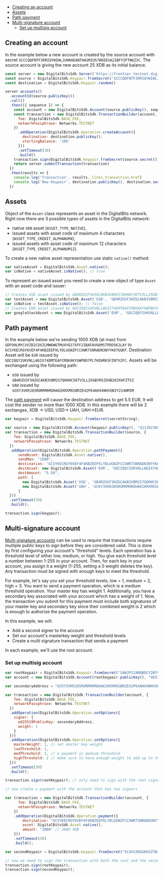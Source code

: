 
- [Creating an account](#creating-an-account)
- [Assets](#assets)
- [Path payment](#path-payment)
- [Multi-signature account](#multi-signature-account)
  - [Set up multisig account](#set-up-multisig-account)

## Creating an account

In the example below a new account is created by the source account with secret 
`SCCCQQFNTF3RRIQYWIWLJUN6HEANTHASMIU57B6EESA2IBFYZFTN6Z3C`. The source account 
is giving the new account 25 XDB as its initial balance.

```javascript
const server = new DigitalBitsSdk.Server('https://frontier.testnet.digitalbits.io')
const source = DigitalBitsSdk.Keypair.fromSecret('SCCCQQFNTF3RRIQYWIWLJUN6HEANTHASMIU57B6EESA2IBFYZFTN6Z3C')
const destination = DigitalBitsSdk.Keypair.random()

server.accounts()
  .accountId(source.publicKey())
  .call()
  .then(({ sequence }) => {
    const account = new DigitalBitsSdk.Account(source.publicKey(), sequence)
    const transaction = new DigitalBitsSdk.TransactionBuilder(account, {
      fee: DigitalBitsSdk.BASE_FEE,
      networkPassphrase: Networks.TESTNET
    })
      .addOperation(DigitalBitsSdk.Operation.createAccount({
        destination: destination.publicKey(),
        startingBalance: '100'
      }))
      .setTimeout(30)
      .build()
    transaction.sign(DigitalBitsSdk.Keypair.fromSecret(source.secret()))
    return server.submitTransaction(transaction)
  })
  .then(results => {
    console.log('Transaction', results._links.transaction.href)
    console.log('New Keypair', destination.publicKey(), destination.secret())
  })

```

## Assets
Object of the `Asset` class represents an asset in the DigitalBits network. Right now there are 3 possible types of assets in the DigitalBits network:

- native `XDB` asset (`ASSET_TYPE_NATIVE`),
- issued assets with asset code of maximum 4 characters (`ASSET_TYPE_CREDIT_ALPHANUM4`),
- issued assets with asset code of maximum 12 characters (`ASSET_TYPE_CREDIT_ALPHANUM12`).

To create a new native asset representation use static `native()` method:

```javascript
var nativeAsset = DigitalBitsSdk.Asset.native();
var isNative = nativeAsset.isNative(); // true
```

To represent an issued asset you need to create a new object of type `Asset` with an asset code and issuer:

```javascript
// Creates USD asset issued by GB4RZUSF3HZGCAKB3VBM2S7QOHHC5KTV3LLZXGBYR5ZO4B26CKHFZTSZ
var testAsset = new DigitalBitsSdk.Asset('USD', 'GB4RZUSF3HZGCAKB3VBM2S7QOHHC5KTV3LLZXGBYR5ZO4B26CKHFZTSZ');
var isNative = testAsset.isNative(); // false
// Creates EUR asset issued by GDCIQQY2UKVNLLWGIX74DMTEAFCMQKAKYUWPBO7PLTHIHRKSFZN7V2FC
var googleStockAsset = new DigitalBitsSdk.Asset('EUR', 'GDCIQQY2UKVNLLWGIX74DMTEAFCMQKAKYUWPBO7PLTHIHRKSFZN7V2FC');
```


## Path payment

In the example below we're sending 1000 XDB (at max) from `GDFOHLMYCXVZD2CDXZLMW6W6TMU4YO27XFF2IBAFAV66MSTPDDSK2LAY` to
`GCSYKECRGY6VEF4F4KBZEEPXLYDLUGNZFCCXWR7SNRADN3NYYK67GQKF`. Destination Asset will be `EUR` issued by
`GDCIQQY2UKVNLLWGIX74DMTEAFCMQKAKYUWPBO7PLTHIHRKSFZN7V2FC`. Assets will be exchanged using the following path:

- `USD` issued by `GB4RZUSF3HZGCAKB3VBM2S7QOHHC5KTV3LLZXGBYR5ZO4B26CKHFZTSZ`
- `UAH` issued by `GCKY3VKRJDSRORRMHRDHA6IKRXMGSBRZE42P64AHX4NHVGB3Y224WM3M`

The [path payment](https://github.com/xdbfoundation/docs/blob/master/guides/concepts/list-of-operations.md#path-payment) will cause the destination address to get 5.5 EUR. It will cost the sender no more than 1000 XDB. In this example there will be 2 exchanges, XDB -> USD, USD-> UAH, UAH->EUR.

```javascript
var keypair = DigitalBitsSdk.Keypair.fromSecret(secretString);

var source = new DigitalBitsSdk.Account(keypair.publicKey(), "4113023891406862");
var transaction = new DigitalBitsSdk.TransactionBuilder(source, {
    fee: DigitalBitsSdk.BASE_FEE,
    networkPassphrase: Networks.TESTNET
  })
  .addOperation(DigitalBitsSdk.Operation.pathPayment({
      sendAsset: DigitalBitsSdk.Asset.native(),
      sendMax: "1000",
      destination: 'GCSYKECRGY6VEF4F4KBZEEPXLYDLUGNZFCCXWR7SNRADN3NYYK67GQKF',
      destAsset: new DigitalBitsSdk.Asset('EUR', 'GDCIQQY2UKVNLLWGIX74DMTEAFCMQKAKYUWPBO7PLTHIHRKSFZN7V2FC'),
      destAmount: "5.50",
      path: [
        new DigitalBitsSdk.Asset('USD', 'GB4RZUSF3HZGCAKB3VBM2S7QOHHC5KTV3LLZXGBYR5ZO4B26CKHFZTSZ'),
        new DigitalBitsSdk.Asset('UAH', 'GCKY3VKRJDSRORRMHRDHA6IKRXMGSBRZE42P64AHX4NHVGB3Y224WM3M')
      ]
  }))
  .setTimeout(30)
  .build();

transaction.sign(keypair);
```

## Multi-signature account

[Multi-signature accounts](https://github.com/xdbfoundation/docs/blob/master/guides/concepts/multi-sig.md) can be used to require that transactions require multiple public keys to sign before they are considered valid.
This is done by first configuring your account's "threshold" levels. Each operation has a threshold level of either low, medium,
or high. You give each threshold level a number between 1-255 in your account. Then, for each key in your account, you
assign it a weight (1-255, setting a 0 weight deletes the key). Any transaction must be signed with enough keys to meet the threshold.

For example, let's say you set your threshold levels; low = 1, medium = 2, high = 3. You want to send a payment operation,
which is a medium threshold operation. Your master key has weight 1. Additionally, you have a secondary key associated with your account which has a weight of 1.
Now, the transaction you submit for this payment must include both signatures of your master key and secondary key since their combined weight is 2 which is enough to authorize the payment operation.

In this example, we will:

- Add a second signer to the account
- Set our account's masterkey weight and threshold levels
- Create a multi signature transaction that sends a payment

In each example, we'll use the root account.

### Set up multisig account


```javascript
var rootKeypair = DigitalBitsSdk.Keypair.fromSecret("SAWJP22ANOBDCY2BYVGXZRNHYXDNGAVDCCU4ULONKJI3J4LVYTCJTRWI")
var account = new DigitalBitsSdk.Account(rootkeypair.publicKey(), "46316927324160");

var secondaryAddress = "GCKY3VKRJDSRORRMHRDHA6IKRXMGSBRZE42P64AHX4NHVGB3Y224WM3M";

var transaction = new DigitalBitsSdk.TransactionBuilder(account, {
    fee: DigitalBitsSdk.BASE_FEE,
    networkPassphrase: Networks.TESTNET
  })
  .addOperation(DigitalBitsSdk.Operation.setOptions({
    signer: {
      ed25519PublicKey: secondaryAddress,
      weight: 1
    }
  }))
  .addOperation(DigitalBitsSdk.Operation.setOptions({
    masterWeight: 1, // set master key weight
    lowThreshold: 1,
    medThreshold: 2, // a payment is medium threshold
    highThreshold: 2 // make sure to have enough weight to add up to the high threshold!
  }))
  .setTimeout(30)
  .build();

transaction.sign(rootKeypair); // only need to sign with the root signer as the 2nd signer won't be added to the account till after this transaction completes

// now create a payment with the account that has two signers

var transaction = new DigitalBitsSdk.TransactionBuilder(account, {
      fee: DigitalBitsSdk.BASE_FEE,
      networkPassphrase: Networks.TESTNET
    })
    .addOperation(DigitalBitsSdk.Operation.payment({
        destination: "GCSYKECRGY6VEF4F4KBZEEPXLYDLUGNZFCCXWR7SNRADN3NYYK67GQKF",
        asset: DigitalBitsSdk.Asset.native(),
        amount: "1000" // 2000 XDB
    }))
    .setTimeout(30)
    .build();

var secondKeypair = DigitalBitsSdk.Keypair.fromSecret("SCXVSZRGGKH3ZTWJWDRF2OPXSKSSYJ7LLZ7RJA4JHO2XEVSDE5HKRP7F");

// now we need to sign the transaction with both the root and the secondaryAddress
transaction.sign(rootKeypair);
transaction.sign(secondKeypair);
```


